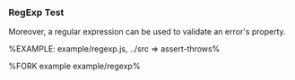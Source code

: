 
### RegExp Test

Moreover, a regular expression can be used to validate an error's property.

%EXAMPLE: example/regexp.js, ../src => assert-throws%

%FORK example example/regexp%


<!-- A `message` property can be set to assert on the [string equality](t) of the error message.

%EXAMPLE: example/message.js, ../src => assert-throws%

%FORK example example/message%

The `message` can be a [regular expression](t):

%EXAMPLE: example/message-regexp.js, ../src => assert-throws%

%FORK example example/message-regexp% -->
